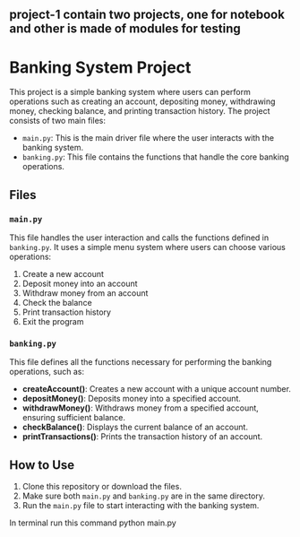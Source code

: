 ## project-1 contain two projects, one for notebook and other is made of modules for testing

# Banking System Project

This project is a simple banking system where users can perform operations such as creating an account, depositing money, withdrawing money, checking balance, and printing transaction history. The project consists of two main files:

- `main.py`: This is the main driver file where the user interacts with the banking system.
- `banking.py`: This file contains the functions that handle the core banking operations.

## Files

### `main.py`

This file handles the user interaction and calls the functions defined in `banking.py`. It uses a simple menu system where users can choose various operations:

1. Create a new account
2. Deposit money into an account
3. Withdraw money from an account
4. Check the balance
5. Print transaction history
6. Exit the program

### `banking.py`

This file defines all the functions necessary for performing the banking operations, such as:

- **createAccount()**: Creates a new account with a unique account number.
- **depositMoney()**: Deposits money into a specified account.
- **withdrawMoney()**: Withdraws money from a specified account, ensuring sufficient balance.
- **checkBalance()**: Displays the current balance of an account.
- **printTransactions()**: Prints the transaction history of an account.

## How to Use

1. Clone this repository or download the files.
2. Make sure both `main.py` and `banking.py` are in the same directory.
3. Run the `main.py` file to start interacting with the banking system.

In terminal run this command
python main.py
